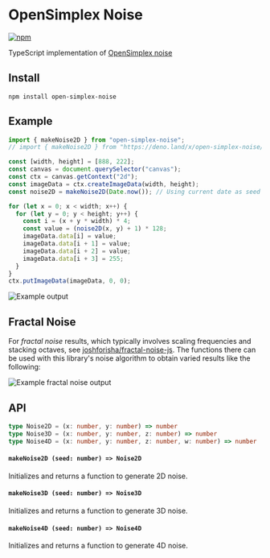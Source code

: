 # OpenSimplex Noise

[![npm](https://img.shields.io/npm/v/open-simplex-noise.svg)](https://www.npmjs.com/package/open-simplex-noise)

TypeScript implementation of [OpenSimplex noise](https://en.wikipedia.org/wiki/OpenSimplex_noise)

## Install

    npm install open-simplex-noise

## Example

```javascript
import { makeNoise2D } from "open-simplex-noise";
// import { makeNoise2D } from "https://deno.land/x/open-simplex-noise/mod.ts"

const [width, height] = [888, 222];
const canvas = document.querySelector("canvas");
const ctx = canvas.getContext("2d");
const imageData = ctx.createImageData(width, height);
const noise2D = makeNoise2D(Date.now()); // Using current date as seed

for (let x = 0; x < width; x++) {
  for (let y = 0; y < height; y++) {
    const i = (x + y * width) * 4;
    const value = (noise2D(x, y) + 1) * 128;
    imageData.data[i] = value;
    imageData.data[i + 1] = value;
    imageData.data[i + 2] = value;
    imageData.data[i + 3] = 255;
  }
}
ctx.putImageData(imageData, 0, 0);
```

![Example output](https://raw.githubusercontent.com/joshforisha/open-simplex-noise-js/main/images/example.png)

## Fractal Noise

For _fractal noise_ results, which typically involves scaling frequencies and stacking octaves, see [joshforisha/fractal-noise-js](https://github.com/joshforisha/fractal-noise-js). The functions there can be used with this library's noise algorithm to obtain varied results like the following:

![Example fractal noise output](https://raw.githubusercontent.com/joshforisha/fractal-noise-js/main/images/rectangle-low-8.png)

## API

```typescript
type Noise2D = (x: number, y: number) => number
type Noise3D = (x: number, y: number, z: number) => number
type Noise4D = (x: number, y: number, z: number, w: number) => number
```

#### `makeNoise2D (seed: number) => Noise2D`

Initializes and returns a function to generate 2D noise.

#### `makeNoise3D (seed: number) => Noise3D`

Initializes and returns a function to generate 3D noise.

#### `makeNoise4D (seed: number) => Noise4D`

Initializes and returns a function to generate 4D noise.
